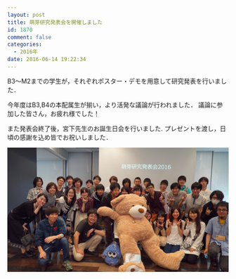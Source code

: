 ```yaml
---
layout: post
title: 萌芽研究発表会を開催しました
id: 1870
comment: false
categories:
  - 2016年
date: 2016-06-14 19:22:34
---
```


B3～M2までの学生が，それぞれポスター・デモを用意して研究発表を行いました．

今年度はB3,B4の本配属生が揃い，より活発な議論が行われました．
議論に参加した皆さん，お疲れ様でした！

また発表会終了後，宮下先生のお誕生日会を行いました.
プレゼントを渡し，日頃の感謝を込め皆でお祝いしました．

[![hoga2016](/wp-content/uploads/2016/06/hoga2016.jpg)](/wp-content/uploads/2016/06/hoga2016.jpg)
